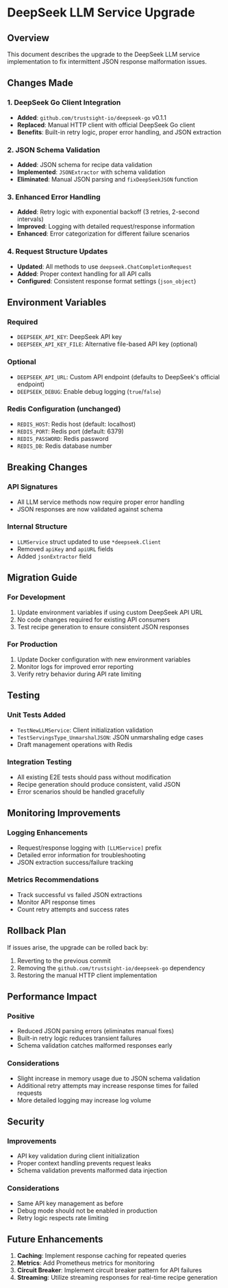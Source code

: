 # DeepSeek LLM Service Upgrade

## Overview
This document describes the upgrade to the DeepSeek LLM service implementation to fix intermittent JSON response malformation issues.

## Changes Made

### 1. DeepSeek Go Client Integration
- **Added**: `github.com/trustsight-io/deepseek-go` v0.1.1
- **Replaced**: Manual HTTP client with official DeepSeek Go client
- **Benefits**: Built-in retry logic, proper error handling, and JSON extraction

### 2. JSON Schema Validation
- **Added**: JSON schema for recipe data validation
- **Implemented**: `JSONExtractor` with schema validation
- **Eliminated**: Manual JSON parsing and `fixDeepSeekJSON` function

### 3. Enhanced Error Handling
- **Added**: Retry logic with exponential backoff (3 retries, 2-second intervals)
- **Improved**: Logging with detailed request/response information
- **Enhanced**: Error categorization for different failure scenarios

### 4. Request Structure Updates
- **Updated**: All methods to use `deepseek.ChatCompletionRequest`
- **Added**: Proper context handling for all API calls
- **Configured**: Consistent response format settings (`json_object`)

## Environment Variables

### Required
- `DEEPSEEK_API_KEY`: DeepSeek API key
- `DEEPSEEK_API_KEY_FILE`: Alternative file-based API key (optional)

### Optional
- `DEEPSEEK_API_URL`: Custom API endpoint (defaults to DeepSeek's official endpoint)
- `DEEPSEEK_DEBUG`: Enable debug logging (`true`/`false`)

### Redis Configuration (unchanged)
- `REDIS_HOST`: Redis host (default: localhost)
- `REDIS_PORT`: Redis port (default: 6379)  
- `REDIS_PASSWORD`: Redis password
- `REDIS_DB`: Redis database number

## Breaking Changes

### API Signatures
- All LLM service methods now require proper error handling
- JSON responses are now validated against schema

### Internal Structure
- `LLMService` struct updated to use `*deepseek.Client`
- Removed `apiKey` and `apiURL` fields
- Added `jsonExtractor` field

## Migration Guide

### For Development
1. Update environment variables if using custom DeepSeek API URL
2. No code changes required for existing API consumers
3. Test recipe generation to ensure consistent JSON responses

### For Production
1. Update Docker configuration with new environment variables
2. Monitor logs for improved error reporting
3. Verify retry behavior during API rate limiting

## Testing

### Unit Tests Added
- `TestNewLLMService`: Client initialization validation
- `TestServingsType_UnmarshalJSON`: JSON unmarshaling edge cases
- Draft management operations with Redis

### Integration Testing
- All existing E2E tests should pass without modification
- Recipe generation should produce consistent, valid JSON
- Error scenarios should be handled gracefully

## Monitoring Improvements

### Logging Enhancements
- Request/response logging with `[LLMService]` prefix
- Detailed error information for troubleshooting
- JSON extraction success/failure tracking

### Metrics Recommendations
- Track successful vs failed JSON extractions
- Monitor API response times
- Count retry attempts and success rates

## Rollback Plan

If issues arise, the upgrade can be rolled back by:
1. Reverting to the previous commit
2. Removing the `github.com/trustsight-io/deepseek-go` dependency
3. Restoring the manual HTTP client implementation

## Performance Impact

### Positive
- Reduced JSON parsing errors (eliminates manual fixes)
- Built-in retry logic reduces transient failures
- Schema validation catches malformed responses early

### Considerations
- Slight increase in memory usage due to JSON schema validation
- Additional retry attempts may increase response times for failed requests
- More detailed logging may increase log volume

## Security

### Improvements
- API key validation during client initialization
- Proper context handling prevents request leaks
- Schema validation prevents malformed data injection

### Considerations
- Same API key management as before
- Debug mode should not be enabled in production
- Retry logic respects rate limiting

## Future Enhancements

1. **Caching**: Implement response caching for repeated queries
2. **Metrics**: Add Prometheus metrics for monitoring
3. **Circuit Breaker**: Implement circuit breaker pattern for API failures
4. **Streaming**: Utilize streaming responses for real-time recipe generation